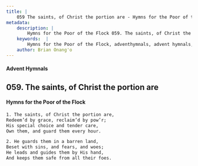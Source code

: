 ```yaml
---
title: |
    059 The saints, of Christ the portion are - Hymns for the Poor of the Flock
metadata:
    description: |
        Hymns for the Poor of the Flock 059. The saints, of Christ the portion are. The saints, of Christ the portion are, Redeem’d by grace, reclaim’d by pow’r;  His special choice and tender care, Own them, and guard them every hour. 
    keywords:  |
        Hymns for the Poor of the Flock, adventhymnals, advent hymnals, The saints, of Christ the portion are, The saints, of Christ the portion are,, 
    author: Brian Onang'o
---
```


#### Advent Hymnals
## 059. The saints, of Christ the portion are
####  Hymns for the Poor of the Flock

```txt
1. The saints, of Christ the portion are,
Redeem’d by grace, reclaim’d by pow’r; 
His special choice and tender care,
Own them, and guard them every hour.

2. He guards them in a barren land,
Beset with sins, and fears, and woes;
He leads and guides them by His hand, 
And keeps them safe from all their foes.
```